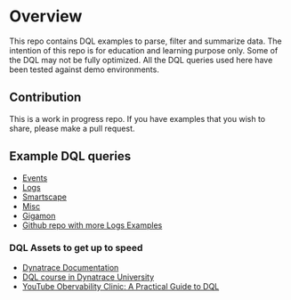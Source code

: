 # Overview
This repo contains DQL examples to parse, filter and summarize data. The intention of this repo is for education and learning purpose only. Some of the DQL may not be fully optimized. All the DQL queries used here have been tested against demo environments.

## Contribution

This is a work in progress repo. If you have examples that you wish to share, please make a pull request.

## Example DQL queries
* [Events](EVENTS.md)
* [Logs](LOGS.md)
* [Smartscape](SMARTSCAPE.md)
* [Misc](MISC.md)
* [Gigamon](GIGAMON.md)
* [Github repo with more Logs Examples](https://github.com/Dynatrace-Asad-Ali/DQL-Examples)

### DQL Assets to get up to speed
* [Dynatrace Documentation](https://www.dynatrace.com/support/help/observe-and-explore/query-data/dynatrace-query-language)
* [DQL course in Dynatrace University](https://university.dynatrace.com/ondemand/course/39387?content=content&section=39388)
* [YouTube Obervability Clinic: A Practical Guide to DQL](https://www.youtube.com/watch?v=F2VbVqNlswk)